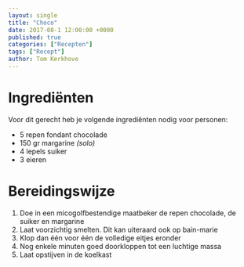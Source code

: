 ```yaml
---
layout: single
title: "Choco"
date: 2017-08-1 12:00:00 +0000
published: true
categories: ["Recepten"]
tags: ["Recept"]
author: Tom Kerkhove
---
```


# Ingrediënten
Voor dit gerecht heb je volgende ingrediënten nodig voor <aantal> personen:

- 5 repen fondant chocolade
- 150 gr margarine _(solo)_
- 4 lepels suiker
- 3 eieren


# Bereidingswijze

1. Doe in een micogolfbestendige maatbeker de repen chocolade, de suiker en margarine
1. Laat voorzichtig smelten. Dit kan uiteraard ook op bain-marie
1. Klop dan één voor één de volledige eitjes eronder
1. Nog enkele minuten goed doorkloppen tot een luchtige massa
1. Laat opstijven in de koelkast

